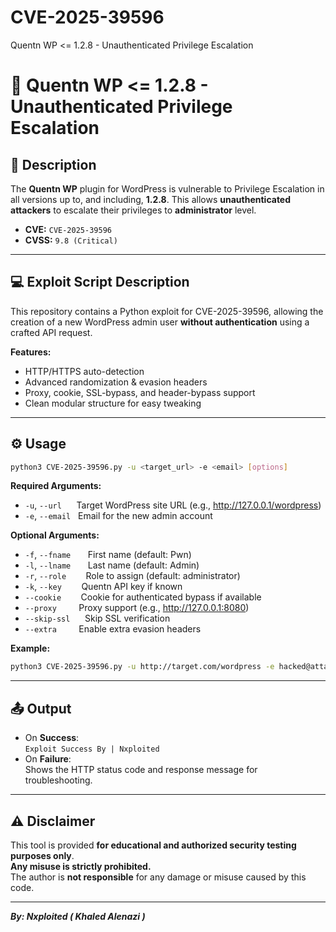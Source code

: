 # CVE-2025-39596
Quentn WP &lt;= 1.2.8 - Unauthenticated Privilege Escalation
# 🚨 Quentn WP <= 1.2.8 - Unauthenticated Privilege Escalation

## 📝 Description

The **Quentn WP** plugin for WordPress is vulnerable to Privilege Escalation in all versions up to, and including, **1.2.8**. This allows **unauthenticated attackers** to escalate their privileges to **administrator** level.

- **CVE:** `CVE-2025-39596`
- **CVSS:** `9.8 (Critical)`

---

## 💻 Exploit Script Description

This repository contains a Python exploit for CVE-2025-39596, allowing the creation of a new WordPress admin user **without authentication** using a crafted API request.

**Features:**
- HTTP/HTTPS auto-detection
- Advanced randomization & evasion headers
- Proxy, cookie, SSL-bypass, and header-bypass support
- Clean modular structure for easy tweaking

---

## ⚙️ Usage

```bash
python3 CVE-2025-39596.py -u <target_url> -e <email> [options]
```

**Required Arguments:**
- `-u`, `--url` &nbsp;&nbsp;&nbsp;&nbsp;&nbsp;Target WordPress site URL (e.g., http://127.0.0.1/wordpress)
- `-e`, `--email` &nbsp;&nbsp;Email for the new admin account

**Optional Arguments:**
- `-f`, `--fname` &nbsp;&nbsp;&nbsp;&nbsp;&nbsp;&nbsp;First name (default: Pwn)
- `-l`, `--lname` &nbsp;&nbsp;&nbsp;&nbsp;&nbsp;&nbsp;Last name (default: Admin)
- `-r`, `--role` &nbsp;&nbsp;&nbsp;&nbsp;&nbsp;&nbsp;&nbsp;Role to assign (default: administrator)
- `-k`, `--key` &nbsp;&nbsp;&nbsp;&nbsp;&nbsp;&nbsp;&nbsp;Quentn API key if known
- `--cookie` &nbsp;&nbsp;&nbsp;&nbsp;&nbsp;&nbsp;&nbsp;Cookie for authenticated bypass if available
- `--proxy` &nbsp;&nbsp;&nbsp;&nbsp;&nbsp;&nbsp;&nbsp;&nbsp;Proxy support (e.g., http://127.0.0.1:8080)
- `--skip-ssl` &nbsp;&nbsp;&nbsp;&nbsp;&nbsp;Skip SSL verification
- `--extra` &nbsp;&nbsp;&nbsp;&nbsp;&nbsp;&nbsp;&nbsp;&nbsp;Enable extra evasion headers

**Example:**
```bash
python3 CVE-2025-39596.py -u http://target.com/wordpress -e hacked@attacker.com --fname Root --lname User --proxy http://127.0.0.1:8080 --extra
```

---

## 📤 Output

- On **Success**:  
  `Exploit Success By | Nxploited`
- On **Failure**:  
  Shows the HTTP status code and response message for troubleshooting.

---

## ⚠️ Disclaimer

This tool is provided **for educational and authorized security testing purposes only**.  
**Any misuse is strictly prohibited.**  
The author is **not responsible** for any damage or misuse caused by this code.

---

**_By: Nxploited ( Khaled Alenazi )_**
